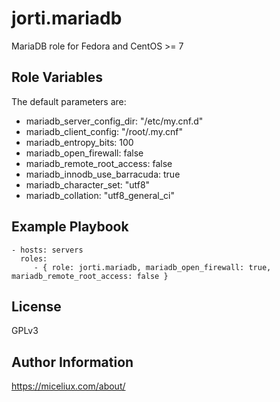 jorti.mariadb
=========

MariaDB role for Fedora and CentOS >= 7

Role Variables
--------------
The default parameters are:

  * mariadb_server_config_dir: "/etc/my.cnf.d"
  * mariadb_client_config: "/root/.my.cnf"
  * mariadb_entropy_bits: 100
  * mariadb_open_firewall: false
  * mariadb_remote_root_access: false
  * mariadb_innodb_use_barracuda: true
  * mariadb_character_set: "utf8"
  * mariadb_collation: "utf8_general_ci"


Example Playbook
----------------

    - hosts: servers
      roles:
         - { role: jorti.mariadb, mariadb_open_firewall: true, mariadb_remote_root_access: false }

License
-------

GPLv3

Author Information
------------------

https://miceliux.com/about/
